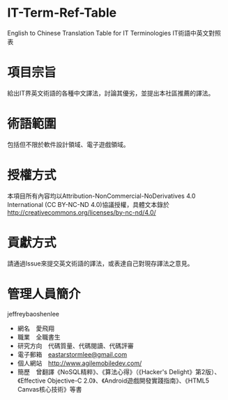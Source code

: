 IT-Term-Ref-Table
=================

English to Chinese Translation Table for IT Terminologies
IT術語中英文對照表


項目宗旨
=========

給出IT界英文術語的各種中文譯法，討論其優劣，並提出本社區推薦的譯法。


術語範圍
========

包括但不限於軟件設計領域、電子遊戲領域。


授權方式
========

本項目所有內容均以Attribution-NonCommercial-NoDerivatives 4.0 International (CC BY-NC-ND 4.0)協議授權，具體文本錄於 http://creativecommons.org/licenses/by-nc-nd/4.0/


貢獻方式
========

請通過Issue來提交英文術語的譯法，或表達自己對現存譯法之意見。


管理人員簡介
============

jeffreybaoshenlee

* 網名　愛飛翔
* 職業　全職書生
* 研究方向　代碼質量、代碼閱讀、代碼評審
* 電子郵箱　eastarstormlee@gmail.com
* 個人網站　http://www.agilemobiledev.com/
* 簡歷　曾翻譯《NoSQL精粹》、《算法心得》（《Hacker's Delight》第2版）、《Effective Objective-C 2.0》、《Android遊戲開發實踐指南》、《HTML5 Canvas核心技術》等書
